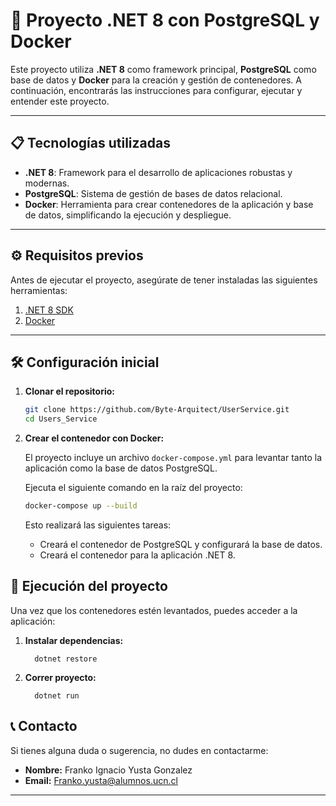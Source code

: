 
# 🚀 Proyecto .NET 8 con PostgreSQL y Docker

Este proyecto utiliza **.NET 8** como framework principal, **PostgreSQL** como base de datos y **Docker** para la creación y gestión de contenedores. A continuación, encontrarás las instrucciones para configurar, ejecutar y entender este proyecto.

---

## 📋 **Tecnologías utilizadas**

- **.NET 8**: Framework para el desarrollo de aplicaciones robustas y modernas.  
- **PostgreSQL**: Sistema de gestión de bases de datos relacional.  
- **Docker**: Herramienta para crear contenedores de la aplicación y base de datos, simplificando la ejecución y despliegue.

---

## ⚙️ **Requisitos previos**

Antes de ejecutar el proyecto, asegúrate de tener instaladas las siguientes herramientas:

1. [.NET 8 SDK](https://dotnet.microsoft.com/download/dotnet/8.0)
2. [Docker](https://www.docker.com/)
---

## 🛠️ **Configuración inicial**

1. **Clonar el repositorio:**
   ```bash
   git clone https://github.com/Byte-Arquitect/UserService.git
   cd Users_Service
   ```

2. **Crear el contenedor con Docker:**

   El proyecto incluye un archivo `docker-compose.yml` para levantar tanto la aplicación como la base de datos PostgreSQL.

   Ejecuta el siguiente comando en la raíz del proyecto:
   ```bash
   docker-compose up --build
   ```

   Esto realizará las siguientes tareas:
   - Creará el contenedor de PostgreSQL y configurará la base de datos.
   - Creará el contenedor para la aplicación .NET 8.

## 🚀 **Ejecución del proyecto**

Una vez que los contenedores estén levantados, puedes acceder a la aplicación:

1. **Instalar dependencias:**
   ```
     dotnet restore
   ```
2. **Correr proyecto:**
   ```
     dotnet run
   ```

## 📞 **Contacto**

Si tienes alguna duda o sugerencia, no dudes en contactarme:

- **Nombre:** Franko Ignacio Yusta Gonzalez  
- **Email:** [Franko.yusta@alumnos.ucn.cl](mailto:Franko.yusta@alumnos.ucn.cl)

---

